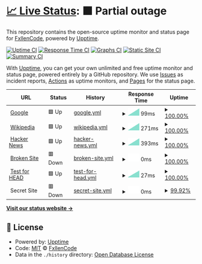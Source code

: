 # [📈 Live Status](https://FxllenCode.github.io/StatusPlus): <!--live status--> **🟧 Partial outage**

This repository contains the open-source uptime monitor and status page for [FxllenCode](hwhelpnow.com), powered by [Upptime](https://github.com/upptime/upptime).

[![Uptime CI](https://github.com/koj-co/upptime/workflows/Uptime%20CI/badge.svg)](https://github.com/koj-co/upptime/actions?query=workflow%3A%22Uptime+CI%22)
[![Response Time CI](https://github.com/koj-co/upptime/workflows/Response%20Time%20CI/badge.svg)](https://github.com/koj-co/upptime/actions?query=workflow%3A%22Response+Time+CI%22)
[![Graphs CI](https://github.com/koj-co/upptime/workflows/Graphs%20CI/badge.svg)](https://github.com/koj-co/upptime/actions?query=workflow%3A%22Graphs+CI%22)
[![Static Site CI](https://github.com/koj-co/upptime/workflows/Static%20Site%20CI/badge.svg)](https://github.com/koj-co/upptime/actions?query=workflow%3A%22Static+Site+CI%22)
[![Summary CI](https://github.com/koj-co/upptime/workflows/Summary%20CI/badge.svg)](https://github.com/koj-co/upptime/actions?query=workflow%3A%22Summary+CI%22)

With [Upptime](https://upptime.js.org), you can get your own unlimited and free uptime monitor and status page, powered entirely by a GitHub repository. We use [Issues](https://github.com/FxllenCode/StatusPlus/issues) as incident reports, [Actions](https://github.com/FxllenCode/StatusPlus/actions) as uptime monitors, and [Pages](https://FxllenCode.github.io/StatusPlus) for the status page.

<!--start: status pages-->
<!-- This summary is generated by Upptime (https://github.com/upptime/upptime) -->
<!-- Do not edit this manually, your changes will be overwritten -->
<!-- prettier-ignore -->
| URL | Status | History | Response Time | Uptime |
| --- | ------ | ------- | ------------- | ------ |
| <img alt="" src="https://favicons.githubusercontent.com/www.google.com" height="13"> [Google](https://www.google.com) | 🟩 Up | [google.yml](https://github.com/FxllenCode/StatusPlus/commits/master/history/google.yml) | <details><summary><img alt="Response time graph" src="./graphs/google/response-time-week.png" height="20"> 99ms</summary><br><a href="https://FxllenCode.github.io//StatusPlus/history/google"><img alt="Response time 99" src="https://img.shields.io/endpoint?url=https%3A%2F%2Fraw.githubusercontent.com%2FFxllenCode%2FStatusPlus%2Fmaster%2Fapi%2Fgoogle%2Fresponse-time.json"></a><br><a href="https://FxllenCode.github.io//StatusPlus/history/google"><img alt="24-hour response time 99" src="https://img.shields.io/endpoint?url=https%3A%2F%2Fraw.githubusercontent.com%2FFxllenCode%2FStatusPlus%2Fmaster%2Fapi%2Fgoogle%2Fresponse-time-day.json"></a><br><a href="https://FxllenCode.github.io//StatusPlus/history/google"><img alt="7-day response time 99" src="https://img.shields.io/endpoint?url=https%3A%2F%2Fraw.githubusercontent.com%2FFxllenCode%2FStatusPlus%2Fmaster%2Fapi%2Fgoogle%2Fresponse-time-week.json"></a><br><a href="https://FxllenCode.github.io//StatusPlus/history/google"><img alt="30-day response time 99" src="https://img.shields.io/endpoint?url=https%3A%2F%2Fraw.githubusercontent.com%2FFxllenCode%2FStatusPlus%2Fmaster%2Fapi%2Fgoogle%2Fresponse-time-month.json"></a><br><a href="https://FxllenCode.github.io//StatusPlus/history/google"><img alt="1-year response time 99" src="https://img.shields.io/endpoint?url=https%3A%2F%2Fraw.githubusercontent.com%2FFxllenCode%2FStatusPlus%2Fmaster%2Fapi%2Fgoogle%2Fresponse-time-year.json"></a></details> | <details><summary><a href="https://FxllenCode.github.io//StatusPlus/history/google">100.00%</a></summary><a href="https://FxllenCode.github.io//StatusPlus/history/google"><img alt="All-time uptime 100.00%" src="https://img.shields.io/endpoint?url=https%3A%2F%2Fraw.githubusercontent.com%2FFxllenCode%2FStatusPlus%2Fmaster%2Fapi%2Fgoogle%2Fuptime.json"></a><br><a href="https://FxllenCode.github.io//StatusPlus/history/google"><img alt="24-hour uptime 100.00%" src="https://img.shields.io/endpoint?url=https%3A%2F%2Fraw.githubusercontent.com%2FFxllenCode%2FStatusPlus%2Fmaster%2Fapi%2Fgoogle%2Fuptime-day.json"></a><br><a href="https://FxllenCode.github.io//StatusPlus/history/google"><img alt="7-day uptime 100.00%" src="https://img.shields.io/endpoint?url=https%3A%2F%2Fraw.githubusercontent.com%2FFxllenCode%2FStatusPlus%2Fmaster%2Fapi%2Fgoogle%2Fuptime-week.json"></a><br><a href="https://FxllenCode.github.io//StatusPlus/history/google"><img alt="30-day uptime 100.00%" src="https://img.shields.io/endpoint?url=https%3A%2F%2Fraw.githubusercontent.com%2FFxllenCode%2FStatusPlus%2Fmaster%2Fapi%2Fgoogle%2Fuptime-month.json"></a><br><a href="https://FxllenCode.github.io//StatusPlus/history/google"><img alt="1-year uptime 100.00%" src="https://img.shields.io/endpoint?url=https%3A%2F%2Fraw.githubusercontent.com%2FFxllenCode%2FStatusPlus%2Fmaster%2Fapi%2Fgoogle%2Fuptime-year.json"></a></details>
| <img alt="" src="https://favicons.githubusercontent.com/en.wikipedia.org" height="13"> [Wikipedia](https://en.wikipedia.org) | 🟩 Up | [wikipedia.yml](https://github.com/FxllenCode/StatusPlus/commits/master/history/wikipedia.yml) | <details><summary><img alt="Response time graph" src="./graphs/wikipedia/response-time-week.png" height="20"> 271ms</summary><br><a href="https://FxllenCode.github.io//StatusPlus/history/wikipedia"><img alt="Response time 271" src="https://img.shields.io/endpoint?url=https%3A%2F%2Fraw.githubusercontent.com%2FFxllenCode%2FStatusPlus%2Fmaster%2Fapi%2Fwikipedia%2Fresponse-time.json"></a><br><a href="https://FxllenCode.github.io//StatusPlus/history/wikipedia"><img alt="24-hour response time 271" src="https://img.shields.io/endpoint?url=https%3A%2F%2Fraw.githubusercontent.com%2FFxllenCode%2FStatusPlus%2Fmaster%2Fapi%2Fwikipedia%2Fresponse-time-day.json"></a><br><a href="https://FxllenCode.github.io//StatusPlus/history/wikipedia"><img alt="7-day response time 271" src="https://img.shields.io/endpoint?url=https%3A%2F%2Fraw.githubusercontent.com%2FFxllenCode%2FStatusPlus%2Fmaster%2Fapi%2Fwikipedia%2Fresponse-time-week.json"></a><br><a href="https://FxllenCode.github.io//StatusPlus/history/wikipedia"><img alt="30-day response time 271" src="https://img.shields.io/endpoint?url=https%3A%2F%2Fraw.githubusercontent.com%2FFxllenCode%2FStatusPlus%2Fmaster%2Fapi%2Fwikipedia%2Fresponse-time-month.json"></a><br><a href="https://FxllenCode.github.io//StatusPlus/history/wikipedia"><img alt="1-year response time 271" src="https://img.shields.io/endpoint?url=https%3A%2F%2Fraw.githubusercontent.com%2FFxllenCode%2FStatusPlus%2Fmaster%2Fapi%2Fwikipedia%2Fresponse-time-year.json"></a></details> | <details><summary><a href="https://FxllenCode.github.io//StatusPlus/history/wikipedia">100.00%</a></summary><a href="https://FxllenCode.github.io//StatusPlus/history/wikipedia"><img alt="All-time uptime 100.00%" src="https://img.shields.io/endpoint?url=https%3A%2F%2Fraw.githubusercontent.com%2FFxllenCode%2FStatusPlus%2Fmaster%2Fapi%2Fwikipedia%2Fuptime.json"></a><br><a href="https://FxllenCode.github.io//StatusPlus/history/wikipedia"><img alt="24-hour uptime 100.00%" src="https://img.shields.io/endpoint?url=https%3A%2F%2Fraw.githubusercontent.com%2FFxllenCode%2FStatusPlus%2Fmaster%2Fapi%2Fwikipedia%2Fuptime-day.json"></a><br><a href="https://FxllenCode.github.io//StatusPlus/history/wikipedia"><img alt="7-day uptime 100.00%" src="https://img.shields.io/endpoint?url=https%3A%2F%2Fraw.githubusercontent.com%2FFxllenCode%2FStatusPlus%2Fmaster%2Fapi%2Fwikipedia%2Fuptime-week.json"></a><br><a href="https://FxllenCode.github.io//StatusPlus/history/wikipedia"><img alt="30-day uptime 100.00%" src="https://img.shields.io/endpoint?url=https%3A%2F%2Fraw.githubusercontent.com%2FFxllenCode%2FStatusPlus%2Fmaster%2Fapi%2Fwikipedia%2Fuptime-month.json"></a><br><a href="https://FxllenCode.github.io//StatusPlus/history/wikipedia"><img alt="1-year uptime 100.00%" src="https://img.shields.io/endpoint?url=https%3A%2F%2Fraw.githubusercontent.com%2FFxllenCode%2FStatusPlus%2Fmaster%2Fapi%2Fwikipedia%2Fuptime-year.json"></a></details>
| <img alt="" src="https://favicons.githubusercontent.com/news.ycombinator.com" height="13"> [Hacker News](https://news.ycombinator.com) | 🟩 Up | [hacker-news.yml](https://github.com/FxllenCode/StatusPlus/commits/master/history/hacker-news.yml) | <details><summary><img alt="Response time graph" src="./graphs/hacker-news/response-time-week.png" height="20"> 393ms</summary><br><a href="https://FxllenCode.github.io//StatusPlus/history/hacker-news"><img alt="Response time 393" src="https://img.shields.io/endpoint?url=https%3A%2F%2Fraw.githubusercontent.com%2FFxllenCode%2FStatusPlus%2Fmaster%2Fapi%2Fhacker-news%2Fresponse-time.json"></a><br><a href="https://FxllenCode.github.io//StatusPlus/history/hacker-news"><img alt="24-hour response time 393" src="https://img.shields.io/endpoint?url=https%3A%2F%2Fraw.githubusercontent.com%2FFxllenCode%2FStatusPlus%2Fmaster%2Fapi%2Fhacker-news%2Fresponse-time-day.json"></a><br><a href="https://FxllenCode.github.io//StatusPlus/history/hacker-news"><img alt="7-day response time 393" src="https://img.shields.io/endpoint?url=https%3A%2F%2Fraw.githubusercontent.com%2FFxllenCode%2FStatusPlus%2Fmaster%2Fapi%2Fhacker-news%2Fresponse-time-week.json"></a><br><a href="https://FxllenCode.github.io//StatusPlus/history/hacker-news"><img alt="30-day response time 393" src="https://img.shields.io/endpoint?url=https%3A%2F%2Fraw.githubusercontent.com%2FFxllenCode%2FStatusPlus%2Fmaster%2Fapi%2Fhacker-news%2Fresponse-time-month.json"></a><br><a href="https://FxllenCode.github.io//StatusPlus/history/hacker-news"><img alt="1-year response time 393" src="https://img.shields.io/endpoint?url=https%3A%2F%2Fraw.githubusercontent.com%2FFxllenCode%2FStatusPlus%2Fmaster%2Fapi%2Fhacker-news%2Fresponse-time-year.json"></a></details> | <details><summary><a href="https://FxllenCode.github.io//StatusPlus/history/hacker-news">100.00%</a></summary><a href="https://FxllenCode.github.io//StatusPlus/history/hacker-news"><img alt="All-time uptime 100.00%" src="https://img.shields.io/endpoint?url=https%3A%2F%2Fraw.githubusercontent.com%2FFxllenCode%2FStatusPlus%2Fmaster%2Fapi%2Fhacker-news%2Fuptime.json"></a><br><a href="https://FxllenCode.github.io//StatusPlus/history/hacker-news"><img alt="24-hour uptime 100.00%" src="https://img.shields.io/endpoint?url=https%3A%2F%2Fraw.githubusercontent.com%2FFxllenCode%2FStatusPlus%2Fmaster%2Fapi%2Fhacker-news%2Fuptime-day.json"></a><br><a href="https://FxllenCode.github.io//StatusPlus/history/hacker-news"><img alt="7-day uptime 100.00%" src="https://img.shields.io/endpoint?url=https%3A%2F%2Fraw.githubusercontent.com%2FFxllenCode%2FStatusPlus%2Fmaster%2Fapi%2Fhacker-news%2Fuptime-week.json"></a><br><a href="https://FxllenCode.github.io//StatusPlus/history/hacker-news"><img alt="30-day uptime 100.00%" src="https://img.shields.io/endpoint?url=https%3A%2F%2Fraw.githubusercontent.com%2FFxllenCode%2FStatusPlus%2Fmaster%2Fapi%2Fhacker-news%2Fuptime-month.json"></a><br><a href="https://FxllenCode.github.io//StatusPlus/history/hacker-news"><img alt="1-year uptime 100.00%" src="https://img.shields.io/endpoint?url=https%3A%2F%2Fraw.githubusercontent.com%2FFxllenCode%2FStatusPlus%2Fmaster%2Fapi%2Fhacker-news%2Fuptime-year.json"></a></details>
| <img alt="" src="https://favicons.githubusercontent.com/thissitedoesnotexist.com" height="13"> [Broken Site](https://thissitedoesnotexist.com) | 🟥 Down | [broken-site.yml](https://github.com/FxllenCode/StatusPlus/commits/master/history/broken-site.yml) | <details><summary><img alt="Response time graph" src="./graphs/broken-site/response-time-week.png" height="20"> 0ms</summary><br><a href="https://FxllenCode.github.io//StatusPlus/history/broken-site"><img alt="Response time 0" src="https://img.shields.io/endpoint?url=https%3A%2F%2Fraw.githubusercontent.com%2FFxllenCode%2FStatusPlus%2Fmaster%2Fapi%2Fbroken-site%2Fresponse-time.json"></a><br><a href="https://FxllenCode.github.io//StatusPlus/history/broken-site"><img alt="24-hour response time 0" src="https://img.shields.io/endpoint?url=https%3A%2F%2Fraw.githubusercontent.com%2FFxllenCode%2FStatusPlus%2Fmaster%2Fapi%2Fbroken-site%2Fresponse-time-day.json"></a><br><a href="https://FxllenCode.github.io//StatusPlus/history/broken-site"><img alt="7-day response time 0" src="https://img.shields.io/endpoint?url=https%3A%2F%2Fraw.githubusercontent.com%2FFxllenCode%2FStatusPlus%2Fmaster%2Fapi%2Fbroken-site%2Fresponse-time-week.json"></a><br><a href="https://FxllenCode.github.io//StatusPlus/history/broken-site"><img alt="30-day response time 0" src="https://img.shields.io/endpoint?url=https%3A%2F%2Fraw.githubusercontent.com%2FFxllenCode%2FStatusPlus%2Fmaster%2Fapi%2Fbroken-site%2Fresponse-time-month.json"></a><br><a href="https://FxllenCode.github.io//StatusPlus/history/broken-site"><img alt="1-year response time 0" src="https://img.shields.io/endpoint?url=https%3A%2F%2Fraw.githubusercontent.com%2FFxllenCode%2FStatusPlus%2Fmaster%2Fapi%2Fbroken-site%2Fresponse-time-year.json"></a></details> | <details><summary><a href="https://FxllenCode.github.io//StatusPlus/history/broken-site">100.00%</a></summary><a href="https://FxllenCode.github.io//StatusPlus/history/broken-site"><img alt="All-time uptime 100.00%" src="https://img.shields.io/endpoint?url=https%3A%2F%2Fraw.githubusercontent.com%2FFxllenCode%2FStatusPlus%2Fmaster%2Fapi%2Fbroken-site%2Fuptime.json"></a><br><a href="https://FxllenCode.github.io//StatusPlus/history/broken-site"><img alt="24-hour uptime 100.00%" src="https://img.shields.io/endpoint?url=https%3A%2F%2Fraw.githubusercontent.com%2FFxllenCode%2FStatusPlus%2Fmaster%2Fapi%2Fbroken-site%2Fuptime-day.json"></a><br><a href="https://FxllenCode.github.io//StatusPlus/history/broken-site"><img alt="7-day uptime 100.00%" src="https://img.shields.io/endpoint?url=https%3A%2F%2Fraw.githubusercontent.com%2FFxllenCode%2FStatusPlus%2Fmaster%2Fapi%2Fbroken-site%2Fuptime-week.json"></a><br><a href="https://FxllenCode.github.io//StatusPlus/history/broken-site"><img alt="30-day uptime 100.00%" src="https://img.shields.io/endpoint?url=https%3A%2F%2Fraw.githubusercontent.com%2FFxllenCode%2FStatusPlus%2Fmaster%2Fapi%2Fbroken-site%2Fuptime-month.json"></a><br><a href="https://FxllenCode.github.io//StatusPlus/history/broken-site"><img alt="1-year uptime 100.00%" src="https://img.shields.io/endpoint?url=https%3A%2F%2Fraw.githubusercontent.com%2FFxllenCode%2FStatusPlus%2Fmaster%2Fapi%2Fbroken-site%2Fuptime-year.json"></a></details>
| <img alt="" src="https://favicons.githubusercontent.com/www.google.com" height="13"> [Test for HEAD](https://www.google.com) | 🟩 Up | [test-for-head.yml](https://github.com/FxllenCode/StatusPlus/commits/master/history/test-for-head.yml) | <details><summary><img alt="Response time graph" src="./graphs/test-for-head/response-time-week.png" height="20"> 27ms</summary><br><a href="https://FxllenCode.github.io//StatusPlus/history/test-for-head"><img alt="Response time 27" src="https://img.shields.io/endpoint?url=https%3A%2F%2Fraw.githubusercontent.com%2FFxllenCode%2FStatusPlus%2Fmaster%2Fapi%2Ftest-for-head%2Fresponse-time.json"></a><br><a href="https://FxllenCode.github.io//StatusPlus/history/test-for-head"><img alt="24-hour response time 27" src="https://img.shields.io/endpoint?url=https%3A%2F%2Fraw.githubusercontent.com%2FFxllenCode%2FStatusPlus%2Fmaster%2Fapi%2Ftest-for-head%2Fresponse-time-day.json"></a><br><a href="https://FxllenCode.github.io//StatusPlus/history/test-for-head"><img alt="7-day response time 27" src="https://img.shields.io/endpoint?url=https%3A%2F%2Fraw.githubusercontent.com%2FFxllenCode%2FStatusPlus%2Fmaster%2Fapi%2Ftest-for-head%2Fresponse-time-week.json"></a><br><a href="https://FxllenCode.github.io//StatusPlus/history/test-for-head"><img alt="30-day response time 27" src="https://img.shields.io/endpoint?url=https%3A%2F%2Fraw.githubusercontent.com%2FFxllenCode%2FStatusPlus%2Fmaster%2Fapi%2Ftest-for-head%2Fresponse-time-month.json"></a><br><a href="https://FxllenCode.github.io//StatusPlus/history/test-for-head"><img alt="1-year response time 27" src="https://img.shields.io/endpoint?url=https%3A%2F%2Fraw.githubusercontent.com%2FFxllenCode%2FStatusPlus%2Fmaster%2Fapi%2Ftest-for-head%2Fresponse-time-year.json"></a></details> | <details><summary><a href="https://FxllenCode.github.io//StatusPlus/history/test-for-head">100.00%</a></summary><a href="https://FxllenCode.github.io//StatusPlus/history/test-for-head"><img alt="All-time uptime 100.00%" src="https://img.shields.io/endpoint?url=https%3A%2F%2Fraw.githubusercontent.com%2FFxllenCode%2FStatusPlus%2Fmaster%2Fapi%2Ftest-for-head%2Fuptime.json"></a><br><a href="https://FxllenCode.github.io//StatusPlus/history/test-for-head"><img alt="24-hour uptime 100.00%" src="https://img.shields.io/endpoint?url=https%3A%2F%2Fraw.githubusercontent.com%2FFxllenCode%2FStatusPlus%2Fmaster%2Fapi%2Ftest-for-head%2Fuptime-day.json"></a><br><a href="https://FxllenCode.github.io//StatusPlus/history/test-for-head"><img alt="7-day uptime 100.00%" src="https://img.shields.io/endpoint?url=https%3A%2F%2Fraw.githubusercontent.com%2FFxllenCode%2FStatusPlus%2Fmaster%2Fapi%2Ftest-for-head%2Fuptime-week.json"></a><br><a href="https://FxllenCode.github.io//StatusPlus/history/test-for-head"><img alt="30-day uptime 100.00%" src="https://img.shields.io/endpoint?url=https%3A%2F%2Fraw.githubusercontent.com%2FFxllenCode%2FStatusPlus%2Fmaster%2Fapi%2Ftest-for-head%2Fuptime-month.json"></a><br><a href="https://FxllenCode.github.io//StatusPlus/history/test-for-head"><img alt="1-year uptime 100.00%" src="https://img.shields.io/endpoint?url=https%3A%2F%2Fraw.githubusercontent.com%2FFxllenCode%2FStatusPlus%2Fmaster%2Fapi%2Ftest-for-head%2Fuptime-year.json"></a></details>
| <img alt="" src="https://favicons.githubusercontent.com/null" height="13"> Secret Site | 🟥 Down | [secret-site.yml](https://github.com/FxllenCode/StatusPlus/commits/master/history/secret-site.yml) | <details><summary><img alt="Response time graph" src="./graphs/secret-site/response-time-week.png" height="20"> 0ms</summary><br><a href="https://FxllenCode.github.io//StatusPlus/history/secret-site"><img alt="Response time 0" src="https://img.shields.io/endpoint?url=https%3A%2F%2Fraw.githubusercontent.com%2FFxllenCode%2FStatusPlus%2Fmaster%2Fapi%2Fsecret-site%2Fresponse-time.json"></a><br><a href="https://FxllenCode.github.io//StatusPlus/history/secret-site"><img alt="24-hour response time 0" src="https://img.shields.io/endpoint?url=https%3A%2F%2Fraw.githubusercontent.com%2FFxllenCode%2FStatusPlus%2Fmaster%2Fapi%2Fsecret-site%2Fresponse-time-day.json"></a><br><a href="https://FxllenCode.github.io//StatusPlus/history/secret-site"><img alt="7-day response time 0" src="https://img.shields.io/endpoint?url=https%3A%2F%2Fraw.githubusercontent.com%2FFxllenCode%2FStatusPlus%2Fmaster%2Fapi%2Fsecret-site%2Fresponse-time-week.json"></a><br><a href="https://FxllenCode.github.io//StatusPlus/history/secret-site"><img alt="30-day response time 0" src="https://img.shields.io/endpoint?url=https%3A%2F%2Fraw.githubusercontent.com%2FFxllenCode%2FStatusPlus%2Fmaster%2Fapi%2Fsecret-site%2Fresponse-time-month.json"></a><br><a href="https://FxllenCode.github.io//StatusPlus/history/secret-site"><img alt="1-year response time 0" src="https://img.shields.io/endpoint?url=https%3A%2F%2Fraw.githubusercontent.com%2FFxllenCode%2FStatusPlus%2Fmaster%2Fapi%2Fsecret-site%2Fresponse-time-year.json"></a></details> | <details><summary><a href="https://FxllenCode.github.io//StatusPlus/history/secret-site">99.92%</a></summary><a href="https://FxllenCode.github.io//StatusPlus/history/secret-site"><img alt="All-time uptime 100.00%" src="https://img.shields.io/endpoint?url=https%3A%2F%2Fraw.githubusercontent.com%2FFxllenCode%2FStatusPlus%2Fmaster%2Fapi%2Fsecret-site%2Fuptime.json"></a><br><a href="https://FxllenCode.github.io//StatusPlus/history/secret-site"><img alt="24-hour uptime 99.41%" src="https://img.shields.io/endpoint?url=https%3A%2F%2Fraw.githubusercontent.com%2FFxllenCode%2FStatusPlus%2Fmaster%2Fapi%2Fsecret-site%2Fuptime-day.json"></a><br><a href="https://FxllenCode.github.io//StatusPlus/history/secret-site"><img alt="7-day uptime 99.92%" src="https://img.shields.io/endpoint?url=https%3A%2F%2Fraw.githubusercontent.com%2FFxllenCode%2FStatusPlus%2Fmaster%2Fapi%2Fsecret-site%2Fuptime-week.json"></a><br><a href="https://FxllenCode.github.io//StatusPlus/history/secret-site"><img alt="30-day uptime 99.98%" src="https://img.shields.io/endpoint?url=https%3A%2F%2Fraw.githubusercontent.com%2FFxllenCode%2FStatusPlus%2Fmaster%2Fapi%2Fsecret-site%2Fuptime-month.json"></a><br><a href="https://FxllenCode.github.io//StatusPlus/history/secret-site"><img alt="1-year uptime 100.00%" src="https://img.shields.io/endpoint?url=https%3A%2F%2Fraw.githubusercontent.com%2FFxllenCode%2FStatusPlus%2Fmaster%2Fapi%2Fsecret-site%2Fuptime-year.json"></a></details>

<!--end: status pages-->

[**Visit our status website →**](https://FxllenCode.github.io/StatusPlus)

## 📄 License

- Powered by: [Upptime](https://github.com/upptime/upptime)
- Code: [MIT](./LICENSE) © [FxllenCode](hwhelpnow.com)
- Data in the `./history` directory: [Open Database License](https://opendatacommons.org/licenses/odbl/1-0/)
